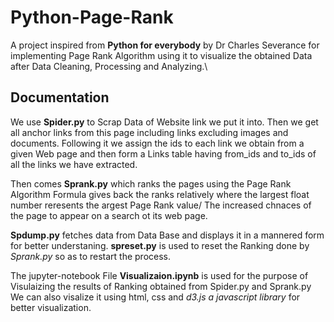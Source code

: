 # Python-Page-Rank
A project inspired from **Python for everybody** by Dr Charles Severance for implementing Page Rank Algorithm
using it to visualize the obtained Data after Data Cleaning, Processing and Analyzing.\

## Documentation
We use **Spider.py** to Scrap Data of Website link we put it into. Then we get all anchor links from this page including
links excluding images and documents. Following it we assign the ids to each link we obtain from a given Web page and then
form a Links table having from_ids and to_ids of all the links we have extracted. 

Then comes **Sprank.py** which ranks the pages using the Page Rank Algorithm Formula gives back the ranks relatively where 
the largest float number reresents the argest Page Rank value/ The increased chnaces of the page to appear on a search ot 
its web page. 

**Spdump.py** fetches data from Data Base and displays it in a mannered form for better understaning.
**spreset.py** is used to reset the Ranking done by *Sprank.py* so as to restart the process. 

The jupyter-notebook File **Visualizaion.ipynb** is used for the purpose of Visulaizing the results of Ranking obtained from
Spider.py and Sprank.py 
We can also visalize it using html, css and *d3.js a javascript library* for better visualization.
